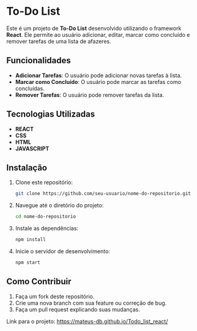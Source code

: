 
# To-Do List 

Este é um projeto de **To-Do List** desenvolvido utilizando o framework **React**. Ele permite ao usuário adicionar, editar, marcar como concluído e remover tarefas de uma lista de afazeres.

## Funcionalidades

- **Adicionar Tarefas**: O usuário pode adicionar novas tarefas à lista.
- **Marcar como Concluído**: O usuário pode marcar as tarefas como concluídas.
- **Remover Tarefas**: O usuário pode remover tarefas da lista.

## Tecnologias Utilizadas

- **REACT**
- **CSS**
- **HTML**
- **JAVASCRIPT**

## Instalação

1. Clone este repositório:

   ```bash
   git clone https://github.com/seu-usuario/nome-do-repositorio.git
   ```

2. Navegue até o diretório do projeto:

   ```bash
   cd nome-do-repositorio
   ```

3. Instale as dependências:

   ```bash
   npm install
   ```

4. Inicie o servidor de desenvolvimento:

   ```bash
   npm start
   ```

## Como Contribuir

1. Faça um fork deste repositório.
2. Crie uma nova branch com sua feature ou correção de bug.
3. Faça um pull request explicando suas mudanças.


Link para o projeto: https://mateus-db.github.io/Todo_list_react/


